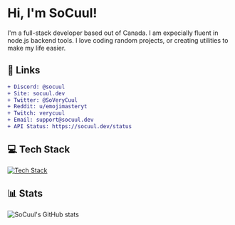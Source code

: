 # Hi, I'm SoCuul!

I'm a full-stack developer based out of Canada. I am expecially fluent in node.js backend tools. I love coding random projects, or creating utilities to make my life easier.

## 📩 Links
```diff
+ Discord: @socuul
+ Site: socuul.dev
+ Twitter: @SoVeryCuul
+ Reddit: u/emojimasteryt
+ Twitch: verycuul
+ Email: support@socuul.dev
+ API Status: https://socuul.dev/status
```

## 💻 Tech Stack
[![Tech Stack](https://skillicons.dev/icons?i=ts,js,python,html,css,nodejs,git,docker,vue,nuxt,express,bash,nginx,vercel,cloudflare,vite,github,vscode,discord)](https://skillicons.dev)

## 📊 Stats
![SoCuul's GitHub stats](https://github-readme-stats.vercel.app/api?username=socuul&show_icons=true&theme=gotham)
